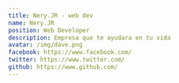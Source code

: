 ```yaml
---
title: Nery.JR - web dev
name: Nery.JR 
position: Web Developer
description: Empresa que te ayudara en tu vida
avatar: /img/dave.png
facebook: https://www.facebook.com/
twitter: https://www.twitter.com/
github: https://www.github.com/
---
```

